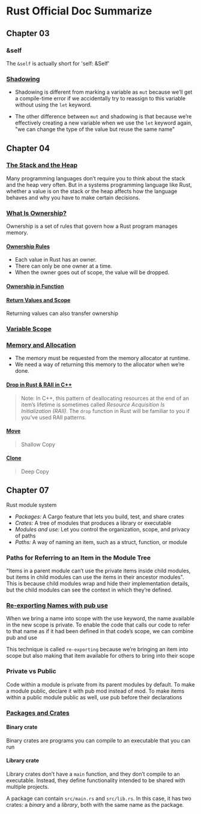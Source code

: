 # Rust Official Doc Summarize

## Chapter 03

### &self

The `&self` is actually short for 'self: &Self'

### [Shadowing]

- Shadowing is different from marking a variable as `mut` because we’ll get a compile-time error if we accidentally try to reassign to this variable without using the `let` keyword.

- The other difference between `mut` and shadowing is that because we’re effectively creating a new variable when we use the `let` keyword again, "we can change the type of the value but reuse the same name"

## Chapter 04

### [The Stack and the Heap][heap-stack]

Many programming languages don’t require you to think about the stack and the heap very often. But in a systems programming language like Rust, whether a value is on the stack or the heap affects how the language behaves and why you have to make certain decisions.

### [What Is Ownership?][rustownership]

Ownership is a set of rules that govern how a Rust program manages memory.

#### [Ownership Rules][ownershiprules]

- Each value in Rust has an owner.
- There can only be one owner at a time.
- When the owner goes out of scope, the value will be dropped.

#### [Ownership in Function][functionownership]

#### [Return Values and Scope][fownerreturnv]

Returning values can also transfer ownership

### [Variable Scope][variablescope]

### [Memory and Allocation][memory-allocation]

- The memory must be requested from the memory allocator at runtime.
- We need a way of returning this memory to the allocator when we’re done.

#### [Drop in Rust & RAII in C++][memory-allocation]

> Note: In C++, this pattern of deallocating resources at the end of an item’s
> lifetime is sometimes called *Resource Acquisition Is Initialization (RAII)*.
> The `drop` function in Rust will be familiar to you if you’ve used RAII
> patterns.

#### [Move]

> Shallow Copy

#### [Clone]

> Deep Copy

## Chapter 07

Rust module system

- *Packages:* A Cargo feature that lets you build, test, and share crates
- *Crates:* A tree of modules that produces a library or executable
- *Modules and use:* Let you control the organization, scope, and privacy of paths
- *Paths:* A way of naming an item, such as a struct, function, or module

### Paths for Referring to an Item in the Module Tree

"Items in a parent module can’t use the private items inside child modules, but items in child modules can use the items in their ancestor modules". This is because child modules wrap and hide their implementation details, but the child modules can see the context in which they’re defined.

### [Re-exporting Names with pub use][reexporting]

When we bring a name into scope with the use keyword, the name available in the new scope is private. To enable the code that calls our code to refer to that name as if it had been defined in that code’s scope, we can combine pub and use

This technique is called `re-exporting` because we’re bringing an item into scope but also making that item available for others to bring into their scope

### Private vs Public

Code within a module is private from its parent modules by default. To make a module public, declare it with pub mod instead of mod. To make items within a public module public as well, use pub before their declarations

### [Packages and Crates][pnc]

#### Binary crate

Binary crates are programs you can compile to an executable that you can run

#### Library crate

Library crates don’t have a `main` function, and they don’t compile to an executable. Instead, they define functionality intended to be shared with multiple projects.

A package can contain `src/main.rs` and `src/lib.rs`. In this case, it has two crates: a *binary* and a *library*, both with the same name as the package.

<!-- links -->
[Shadowing]: https://doc.rust-lang.org/book/ch03-01-variables-and-mutability.html#shadowing
[reexporting]: https://doc.rust-lang.org/book/ch07-04-bringing-paths-into-scope-with-the-use-keyword.html#re-exporting-names-with-pub-use
[pnc]: https://doc.rust-lang.org/stable/book/ch07-01-packages-and-crates.html#packages-and-crates
[rustownership]: https://doc.rust-lang.org/book/ch04-01-what-is-ownership.html#what-is-ownership
[heap-stack]: https://doc.rust-lang.org/book/ch04-01-what-is-ownership.html#the-stack-and-the-heap
[ownershiprules]: https://doc.rust-lang.org/book/ch04-01-what-is-ownership.html#ownership-rules
[variablescope]: https://doc.rust-lang.org/book/ch04-01-what-is-ownership.html#variable-scope
[memory-allocation]: https://doc.rust-lang.org/book/ch04-01-what-is-ownership.html#memory-and-allocation
[move]: https://doc.rust-lang.org/book/ch04-01-what-is-ownership.html#variables-and-data-interacting-with-move
[clone]: https://doc.rust-lang.org/book/ch04-01-what-is-ownership.html#variables-and-data-interacting-with-clone
[functionownership]: https://doc.rust-lang.org/book/ch04-01-what-is-ownership.html#ownership-and-functions
[fownerreturnv]: https://doc.rust-lang.org/book/ch04-01-what-is-ownership.html#return-values-and-scope
